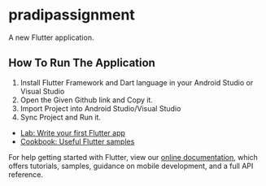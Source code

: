 # pradipassignment

A new Flutter application.

## How To Run The Application
1. Install Flutter Framework and Dart language in your Android Studio or Visual Studio
2. Open the Given Github link and Copy it.
3. Import Project into Android Studio/Visual Studio
4. Sync Project and Run it.



- [Lab: Write your first Flutter app](https://flutter.dev/docs/get-started/codelab)
- [Cookbook: Useful Flutter samples](https://flutter.dev/docs/cookbook)

For help getting started with Flutter, view our
[online documentation](https://flutter.dev/docs), which offers tutorials,
samples, guidance on mobile development, and a full API reference.
